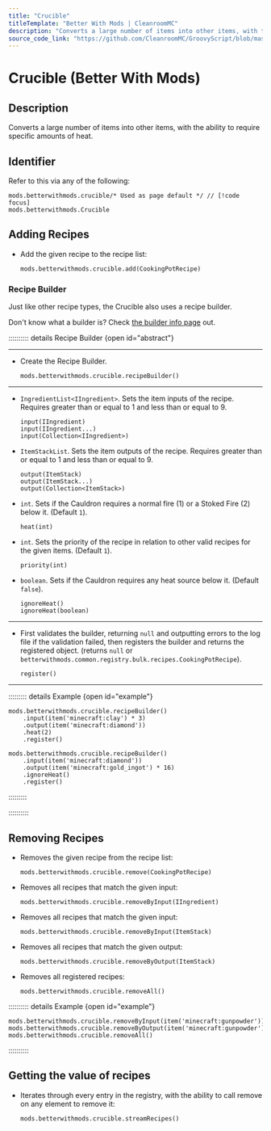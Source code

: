 ```yaml
---
title: "Crucible"
titleTemplate: "Better With Mods | CleanroomMC"
description: "Converts a large number of items into other items, with the ability to require specific amounts of heat."
source_code_link: "https://github.com/CleanroomMC/GroovyScript/blob/master/src/main/java/com/cleanroommc/groovyscript/compat/mods/betterwithmods/Crucible.java"
---
```


# Crucible (Better With Mods)

## Description

Converts a large number of items into other items, with the ability to require specific amounts of heat.

## Identifier

Refer to this via any of the following:

```groovy:no-line-numbers {1}
mods.betterwithmods.crucible/* Used as page default */ // [!code focus]
mods.betterwithmods.Crucible
```


## Adding Recipes

- Add the given recipe to the recipe list:

    ```groovy:no-line-numbers
    mods.betterwithmods.crucible.add(CookingPotRecipe)
    ```


### Recipe Builder

Just like other recipe types, the Crucible also uses a recipe builder.

Don't know what a builder is? Check [the builder info page](../../getting_started/builder.md) out.

:::::::::: details Recipe Builder {open id="abstract"}

---

- Create the Recipe Builder.

    ```groovy:no-line-numbers
    mods.betterwithmods.crucible.recipeBuilder()
    ```

---

- `IngredientList<IIngredient>`. Sets the item inputs of the recipe. Requires greater than or equal to 1 and less than or equal to 9.

    ```groovy:no-line-numbers
    input(IIngredient)
    input(IIngredient...)
    input(Collection<IIngredient>)
    ```

- `ItemStackList`. Sets the item outputs of the recipe. Requires greater than or equal to 1 and less than or equal to 9.

    ```groovy:no-line-numbers
    output(ItemStack)
    output(ItemStack...)
    output(Collection<ItemStack>)
    ```

- `int`. Sets if the Cauldron requires a normal fire (1) or a Stoked Fire (2) below it. (Default `1`).

    ```groovy:no-line-numbers
    heat(int)
    ```

- `int`. Sets the priority of the recipe in relation to other valid recipes for the given items. (Default `1`).

    ```groovy:no-line-numbers
    priority(int)
    ```

- `boolean`. Sets if the Cauldron requires any heat source below it. (Default `false`).

    ```groovy:no-line-numbers
    ignoreHeat()
    ignoreHeat(boolean)
    ```

---

- First validates the builder, returning `null` and outputting errors to the log file if the validation failed, then registers the builder and returns the registered object. (returns `null` or `betterwithmods.common.registry.bulk.recipes.CookingPotRecipe`).

    ```groovy:no-line-numbers
    register()
    ```

---

::::::::: details Example {open id="example"}
```groovy:no-line-numbers
mods.betterwithmods.crucible.recipeBuilder()
    .input(item('minecraft:clay') * 3)
    .output(item('minecraft:diamond'))
    .heat(2)
    .register()

mods.betterwithmods.crucible.recipeBuilder()
    .input(item('minecraft:diamond'))
    .output(item('minecraft:gold_ingot') * 16)
    .ignoreHeat()
    .register()
```

:::::::::

::::::::::

## Removing Recipes

- Removes the given recipe from the recipe list:

    ```groovy:no-line-numbers
    mods.betterwithmods.crucible.remove(CookingPotRecipe)
    ```

- Removes all recipes that match the given input:

    ```groovy:no-line-numbers
    mods.betterwithmods.crucible.removeByInput(IIngredient)
    ```

- Removes all recipes that match the given input:

    ```groovy:no-line-numbers
    mods.betterwithmods.crucible.removeByInput(ItemStack)
    ```

- Removes all recipes that match the given output:

    ```groovy:no-line-numbers
    mods.betterwithmods.crucible.removeByOutput(ItemStack)
    ```

- Removes all registered recipes:

    ```groovy:no-line-numbers
    mods.betterwithmods.crucible.removeAll()
    ```

:::::::::: details Example {open id="example"}
```groovy:no-line-numbers
mods.betterwithmods.crucible.removeByInput(item('minecraft:gunpowder'))
mods.betterwithmods.crucible.removeByOutput(item('minecraft:gunpowder'))
mods.betterwithmods.crucible.removeAll()
```

::::::::::

## Getting the value of recipes

- Iterates through every entry in the registry, with the ability to call remove on any element to remove it:

    ```groovy:no-line-numbers
    mods.betterwithmods.crucible.streamRecipes()
    ```
